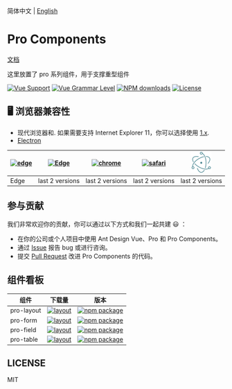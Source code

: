 简体中文 | [English](./README.en-US.md)

# Pro Components

[文档](https://sunshinelixun.github.io/pro-components/)

这里放置了 pro 系列组件，用于支撑重型组件

[![Vue Support](https://img.shields.io/badge/support-Vue3-green?style=flat)](./package.json) [![Vue Grammar Level](https://img.shields.io/badge/full-Composition%20API-blue?style=flat)](https://v3.vuejs.org/guide/composition-api-introduction.html) [![NPM downloads](http://img.shields.io/npm/dm/@ant-design-vue/pro-layout.svg?style=flat)](https://npmjs.org/package/@ant-design-vue/pro-layout) [![License](https://img.shields.io/github/license/vueComponent/pro-layout)](./LICENSE)

## 🖥 浏览器兼容性

- 现代浏览器和. 如果需要支持 Internet Explorer 11，你可以选择使用 [1.x](https://www.npmjs.com/package/@ant-design-vue/pro-layout/v/1.0.11).
- [Electron](https://www.electronjs.org/)

| [![edge](https://raw.githubusercontent.com/alrra/browser-logos/master/src/edge/edge_48x48.png)](http://godban.github.io/browsers-support-badges/) | [![Edge](https://raw.githubusercontent.com/alrra/browser-logos/master/src/firefox/firefox_48x48.png)](http://godban.github.io/browsers-support-badges/) | [![chrome](https://raw.githubusercontent.com/alrra/browser-logos/master/src/chrome/chrome_48x48.png)](http://godban.github.io/browsers-support-badges/) | [![safari](https://raw.githubusercontent.com/alrra/browser-logos/master/src/safari/safari_48x48.png)](http://godban.github.io/browsers-support-badges/) | [![electron_48x48](https://raw.githubusercontent.com/alrra/browser-logos/master/src/electron/electron_48x48.png)](http://godban.github.io/browsers-support-badges/) |
| ------------------------------------------------------------------------------------------------------------------------------------------------- | ------------------------------------------------------------------------------------------------------------------------------------------------------- | ------------------------------------------------------------------------------------------------------------------------------------------------------- | ------------------------------------------------------------------------------------------------------------------------------------------------------- | ------------------------------------------------------------------------------------------------------------------------------------------------------------------- |
| Edge                                                                                                                                              | last 2 versions                                                                                                                                         | last 2 versions                                                                                                                                         | last 2 versions                                                                                                                                         | last 2 versions                                                                                                                                                     |

## 参与贡献

我们非常欢迎你的贡献，你可以通过以下方式和我们一起共建 😃 ：

- 在你的公司或个人项目中使用 Ant Design Vue、Pro 和 Pro Components。
- 通过 [Issue](https://github.com/vueComponent/pro-components/issues) 报告 bug 或进行咨询。
- 提交 [Pull Request](https://github.com/vueComponent/pro-components/pulls) 改进 Pro Components 的代码。

## 组件看板

| 组件       | 下载量                                                                                                                              | 版本                                                                                                                                                                        |
| ---------- | ----------------------------------------------------------------------------------------------------------------------------------- | --------------------------------------------------------------------------------------------------------------------------------------------------------------------------- |
| pro-layout | [![layout](https://img.shields.io/npm/dw/@ant-design-vue/pro-layout.svg)](https://www.npmjs.com/package/@ant-design-vue/pro-layout) | [![npm package](https://img.shields.io/npm/v/@ant-design-vue/pro-layout.svg?style=flat-square?style=flat-square)](https://www.npmjs.com/package/@ant-design-vue/pro-layout) |
| pro-form | [![layout](https://img.shields.io/npm/dw/@ant-design-vue/pro-form.svg)](https://www.npmjs.com/package/@ant-design-vue/pro-form) | [![npm package](https://img.shields.io/npm/v/@ant-design-vue/pro-form.svg?style=flat-square?style=flat-square)](https://www.npmjs.com/package/@ant-design-vue/pro-form) |
| pro-field | [![layout](https://img.shields.io/npm/dw/@ant-design-vue/pro-field.svg)](https://www.npmjs.com/package/@ant-design-vue/pro-field) | [![npm package](https://img.shields.io/npm/v/@ant-design-vue/pro-field.svg?style=flat-square?style=flat-square)](https://www.npmjs.com/package/@ant-design-vue/pro-field) |
| pro-table | [![layout](https://img.shields.io/npm/dw/@ant-design-vue/pro-table.svg)](https://www.npmjs.com/package/@ant-design-vue/pro-table) | [![npm package](https://img.shields.io/npm/v/@ant-design-vue/pro-table.svg?style=flat-square?style=flat-square)](https://www.npmjs.com/package/@ant-design-vue/pro-table) |


## LICENSE

MIT

